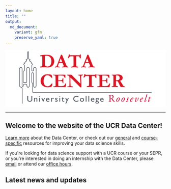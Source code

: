 ```yaml
---
layout: home
title: ""
output:
  md_document:
    variant: gfm
    preserve_yaml: true
---
```


<img src="assets/img/DC_logo.png" width="750" class="center"/>

---

## Welcome to the website of the UCR Data Center!

[Learn more](about) about the Data Center, or check out our [general](tutorials) and [course-specific](courses) resources for improving your data science skills.

If you're looking for data science support with a UCR course or your SEPR, or you're interested in doing an internship with the Data Center, please [email](mailto:datacenter@ucr.nl) or attend our [office hours](contact).

## Latest news and updates

